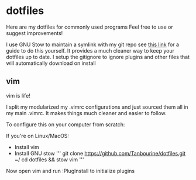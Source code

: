 # dotfiles
Here are my dotfiles for commonly used programs
Feel free to use or suggest improvements!

I use GNU Stow to maintain a symlink with my git repo
see [this link](http://brandon.invergo.net/news/2012-05-26-using-gnu-stow-to-manage-your-dotfiles.html) for a guide to do this yourself. It provides a much cleaner way to keep your dotfiles up to date. I setup the gitignore to ignore plugins and other files that will automatically download on install 


## vim

vim is life!

I split my modularized my .vimrc configurations and just sourced them all in my main .vimrc. It makes things much cleaner and easier to follow. 

To configure this on your computer from scratch:

If you're on Linux/MacOS:
- Install vim
- Install GNU stow
'''
git clone https://github.com/Tanbourine/dotfiles.git ~/
cd dotfiles && stow vim
'''

Now open vim and run :PlugInstall to initialize plugins

